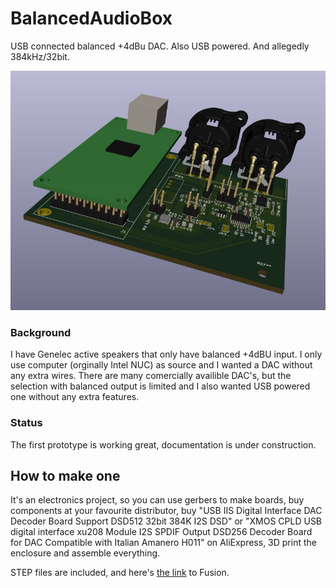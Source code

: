 # BalancedAudioBox

USB connected balanced +4dBu DAC. Also USB powered. And allegedly 384kHz/32bit.

![Balanced Audio Box render](./media/BalancedAudioBox.jpg?raw=true)

### Background

I have Genelec active speakers that only have balanced +4dBU input. I only use computer (orginally Intel NUC) as source and I wanted a DAC without any extra wires. There are many comercially availible DAC's, but the selection with balanced output is limited and I also wanted USB powered one without any extra features.

### Status

The first prototype is working great, documentation is under construction.

## How to make one

It's an electronics project, so you can use gerbers to make boards, buy components at your favourite distributor, buy "USB IIS Digital Interface DAC Decoder Board Support DSD512 32bit 384K I2S DSD" or "XMOS CPLD USB digital interface xu208 Module I2S SPDIF Output DSD256 Decoder Board for DAC Compatible with Italian Amanero H011" on AliExpress, 3D print the enclosure and assemble everything.

STEP files are included, and here's [the link](https://a360.co/3yRnoUF) to Fusion.




